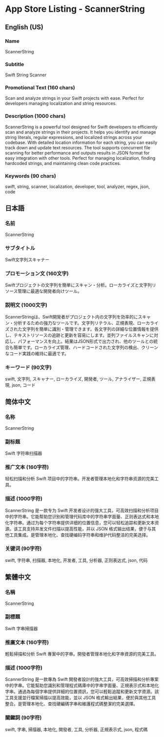 # App Store Listing - ScannerString

## English (US)

### Name
ScannerString

### Subtitle
Swift String Scanner

### Promotional Text (160 chars)
Scan and analyze strings in your Swift projects with ease. Perfect for developers managing localization and string resources.

### Description (1000 chars)
ScannerString is a powerful tool designed for Swift developers to efficiently scan and analyze strings in their projects. It helps you identify and manage string literals, regular expressions, and localized strings across your codebase. With detailed location information for each string, you can easily track down and update text resources. The tool supports concurrent file scanning for better performance and outputs results in JSON format for easy integration with other tools. Perfect for managing localization, finding hardcoded strings, and maintaining clean code practices.

### Keywords (90 chars)
swift, string, scanner, localization, developer, tool, analyzer, regex, json, code

## 日本語

### 名前
ScannerString

### サブタイトル
Swift文字列スキャナー

### プロモーション文 (160文字)
Swiftプロジェクトの文字列を簡単にスキャン・分析。ローカライズと文字列リソース管理に最適な開発者向けツール。

### 説明文 (1000文字)
ScannerStringは、Swift開発者がプロジェクト内の文字列を効率的にスキャン・分析するための強力なツールです。文字列リテラル、正規表現、ローカライズされた文字列を簡単に識別・管理できます。各文字列の詳細な位置情報を提供し、テキストリソースの追跡と更新を容易にします。並列ファイルスキャンに対応し、パフォーマンスを向上。結果はJSON形式で出力され、他のツールとの統合も簡単です。ローカライズ管理、ハードコードされた文字列の検出、クリーンなコード実践の維持に最適です。

### キーワード (90文字)
swift, 文字列, スキャナー, ローカライズ, 開発者, ツール, アナライザー, 正規表現, json, コード

## 简体中文

### 名称
ScannerString

### 副标题
Swift 字符串扫描器

### 推广文本 (160字符)
轻松扫描和分析 Swift 项目中的字符串。开发者管理本地化和字符串资源的完美工具。

### 描述 (1000字符)
ScannerString 是一款专为 Swift 开发者设计的强大工具，可高效扫描和分析项目中的字符串。它能帮助您识别和管理代码库中的字符串字面量、正则表达式和本地化字符串。通过为每个字符串提供详细的位置信息，您可以轻松追踪和更新文本资源。该工具支持并发文件扫描以提高性能，并以 JSON 格式输出结果，便于与其他工具集成。是管理本地化、查找硬编码字符串和维护代码整洁的完美选择。

### 关键词 (90字符)
swift, 字符串, 扫描器, 本地化, 开发者, 工具, 分析器, 正则表达式, json, 代码

## 繁體中文

### 名稱
ScannerString

### 副標題
Swift 字串掃描器

### 推廣文本 (160字符)
輕鬆掃描和分析 Swift 專案中的字串。開發者管理本地化和字串資源的完美工具。

### 描述 (1000字符)
ScannerString 是一款專為 Swift 開發者設計的強大工具，可高效掃描和分析專案中的字串。它能幫助您識別和管理程式碼庫中的字串字面量、正規表示式和本地化字串。通過為每個字串提供詳細的位置資訊，您可以輕鬆追蹤和更新文字資源。該工具支援並行檔案掃描以提高效能，並以 JSON 格式輸出結果，便於與其他工具整合。是管理本地化、查找硬編碼字串和維護程式碼整潔的完美選擇。

### 關鍵詞 (90字符)
swift, 字串, 掃描器, 本地化, 開發者, 工具, 分析器, 正規表示式, json, 程式碼 